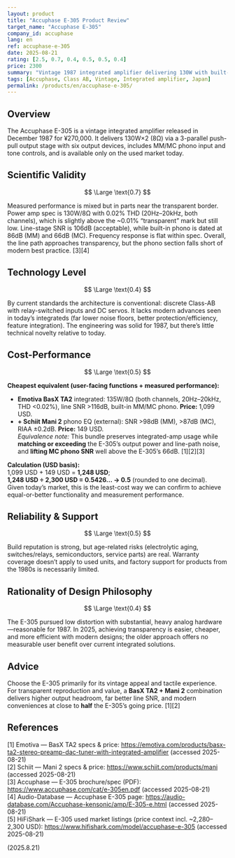 ```yaml
---
layout: product
title: "Accuphase E-305 Product Review"
target_name: "Accuphase E-305"
company_id: accuphase
lang: en
ref: accuphase-e-305
date: 2025-08-21
rating: [2.5, 0.7, 0.4, 0.5, 0.5, 0.4]
price: 2300
summary: "Vintage 1987 integrated amplifier delivering 130W with built-in MM/MC phono preamp. Borderline-transparent line-stage performance, dated technology, and mediocre cost-performance versus today’s cheapest equivalent solutions."
tags: [Accuphase, Class AB, Vintage, Integrated amplifier, Japan]
permalink: /products/en/accuphase-e-305/
---
```


## Overview

The Accuphase E-305 is a vintage integrated amplifier released in December 1987 for ¥270,000. It delivers 130W×2 (8Ω) via a 3-parallel push-pull output stage with six output devices, includes MM/MC phono input and tone controls, and is available only on the used market today.

## Scientific Validity

$$ \Large \text{0.7} $$

Measured performance is mixed but in parts near the transparent border. Power amp spec is 130W/8Ω with 0.02% THD (20Hz–20kHz, both channels), which is slightly above the ~0.01% “transparent” mark but still low. Line-stage SNR is 106dB (acceptable), while built-in phono is dated at 86dB (MM) and 66dB (MC). Frequency response is flat within spec. Overall, the line path approaches transparency, but the phono section falls short of modern best practice. [3][4]

## Technology Level

$$ \Large \text{0.4} $$

By current standards the architecture is conventional: discrete Class-AB with relay-switched inputs and DC servos. It lacks modern advances seen in today’s integrateds (far lower noise floors, better protection/efficiency, feature integration). The engineering was solid for 1987, but there’s little technical novelty relative to today.

## Cost-Performance

$$ \Large \text{0.5} $$

**Cheapest equivalent (user-facing functions + measured performance):**  
- **Emotiva BasX TA2** integrated: 135W/8Ω (both channels, 20Hz–20kHz, THD <0.02%), line SNR >116dB, built-in MM/MC phono. **Price:** 1,099 USD.  
- **+ Schiit Mani 2** phono EQ (external): SNR >98dB (MM), >87dB (MC), RIAA ±0.2dB. **Price:** 149 USD.  
*Equivalence note:* This bundle preserves integrated-amp usage while **matching or exceeding** the E-305’s output power and line-path noise, and **lifting MC phono SNR** well above the E-305’s 66dB. [1][2][3]

**Calculation (USD basis):**  
1,099 USD + 149 USD = **1,248 USD**;  
**1,248 USD ÷ 2,300 USD = 0.5426… → 0.5** (rounded to one decimal).  
Given today’s market, this is the least-cost way we can confirm to achieve equal-or-better functionality and measurement performance.

## Reliability & Support

$$ \Large \text{0.5} $$

Build reputation is strong, but age-related risks (electrolytic aging, switches/relays, semiconductors, service parts) are real. Warranty coverage doesn’t apply to used units, and factory support for products from the 1980s is necessarily limited.

## Rationality of Design Philosophy

$$ \Large \text{0.4} $$

The E-305 pursued low distortion with substantial, heavy analog hardware—reasonable for 1987. In 2025, achieving transparency is easier, cheaper, and more efficient with modern designs; the older approach offers no measurable user benefit over current integrated solutions.

## Advice

Choose the E-305 primarily for its vintage appeal and tactile experience. For transparent reproduction and value, a **BasX TA2 + Mani 2** combination delivers higher output headroom, far better line SNR, and modern conveniences at close to **half** the E-305’s going price. [1][2]

## References

[1] Emotiva — BasX TA2 specs & price: https://emotiva.com/products/basx-ta2-stereo-preamp-dac-tuner-with-integrated-amplifier (accessed 2025-08-21)  
[2] Schiit — Mani 2 specs & price: https://www.schiit.com/products/mani (accessed 2025-08-21)  
[3] Accuphase — E-305 brochure/spec (PDF): https://www.accuphase.com/cat/e-305en.pdf (accessed 2025-08-21)  
[4] Audio-Database — Accuphase E-305 page: https://audio-database.com/Accuphase-kensonic/amp/E-305-e.html (accessed 2025-08-21)  
[5] HiFiShark — E-305 used market listings (price context incl. ~2,280–2,300 USD): https://www.hifishark.com/model/accuphase-e-305 (accessed 2025-08-21)

(2025.8.21)

